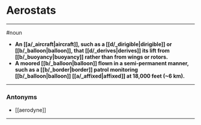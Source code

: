 # Aerostats
---
#noun
- **An [[a/_aircraft|aircraft]], such as a [[d/_dirigible|dirigible]] or [[b/_balloon|balloon]], that [[d/_derives|derives]] its lift from [[b/_buoyancy|buoyancy]] rather than from wings or rotors.**
- **A moored [[b/_balloon|balloon]] flown in a semi-permanent manner, such as a [[b/_border|border]] patrol monitoring [[b/_balloon|balloon]] [[a/_affixed|affixed]] at 18,000 feet (~6 km).**
---
### Antonyms
- [[aerodyne]]
---

